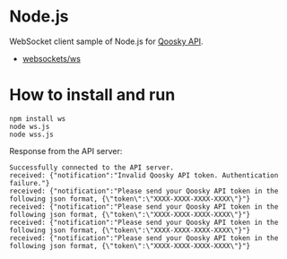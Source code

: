 # Node.js

WebSocket client sample of Node.js for [Qoosky API](https://www.qoosky.io/help/api).

- [websockets/ws](https://github.com/websockets/ws)

# How to install and run

```
npm install ws
node ws.js
node wss.js
```

Response from the API server:

```
Successfully connected to the API server.
received: {"notification":"Invalid Qoosky API token. Authentication failure."}
received: {"notification":"Please send your Qoosky API token in the following json format, {\"token\":\"XXXX-XXXX-XXXX-XXXX\"}"}
received: {"notification":"Please send your Qoosky API token in the following json format, {\"token\":\"XXXX-XXXX-XXXX-XXXX\"}"}
received: {"notification":"Please send your Qoosky API token in the following json format, {\"token\":\"XXXX-XXXX-XXXX-XXXX\"}"}
received: {"notification":"Please send your Qoosky API token in the following json format, {\"token\":\"XXXX-XXXX-XXXX-XXXX\"}"}
```
